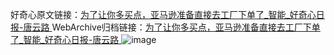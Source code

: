 好奇心原文链接：[为了让你多买点，亚马逊准备直接去工厂下单了_智能_好奇心日报-唐云路 ](https://www.qdaily.com/articles/12205.html)
WebArchive归档链接：[为了让你多买点，亚马逊准备直接去工厂下单了_智能_好奇心日报-唐云路 ](http://web.archive.org/web/20190623172022/https://www.qdaily.com/articles/12205.html)
![image](http://ww3.sinaimg.cn/large/007d5XDply1g3wig8ft8lj30u032m7wh)